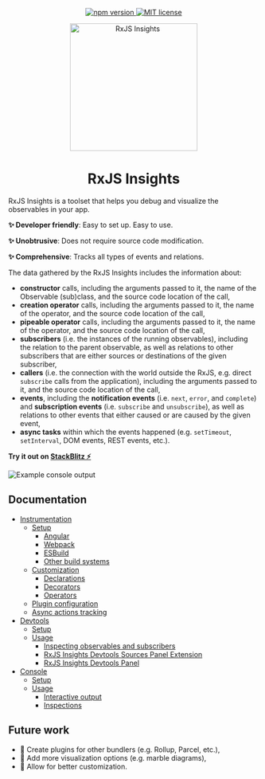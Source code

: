 <p align="center">
  <a href="https://badge.fury.io/js/@rxjs-insights%2Fcore">
    <img src="https://badge.fury.io/js/@rxjs-insights%2Fcore.svg" alt="npm version">
  </a>
  <a href="https://github.com/ksz-ksz/rxjs-insights/blob/master/LICENSE">
    <img src="https://img.shields.io/badge/license-MIT-blue.svg" alt="MIT license" />
  </a>
</p>

<p align="center"><img src="./resources/rxjs-insights.svg" width="256px" alt="RxJS Insights"/></p>

<h1 align="center">RxJS Insights</h1>

RxJS Insights is a toolset that helps you debug and visualize the observables in your app.

**✨ Developer friendly**: Easy to set up. Easy to use.

**✨ Unobtrusive**: Does not require source code modification.

**✨ Comprehensive**: Tracks all types of events and relations.

The data gathered by the RxJS Insights includes the information about:

* **constructor** calls, including the arguments passed to it, the name of the Observable (sub)class, and the source code location of the call,
* **creation operator** calls, including the arguments passed to it, the name of the operator, and the source code location of the call,
* **pipeable operator** calls, including the arguments passed to it, the name of the operator, and the source code location of the call,
* **subscribers** (i.e. the instances of the running observables), including the relation to the parent observable, as well as relations to other subscribers that are either sources or destinations of the given subscriber,
* **callers** (i.e. the connection with the world outside the RxJS, e.g. direct `subscribe` calls from the application), including the arguments passed to it, and the source code location of the call,
* **events**, including the **notification events** (i.e. `next`, `error`, and `complete`) and **subscription events** (i.e. `subscribe` and `unsubscribe`), as well as relations to other events that either caused or are caused by the given event,
* **async tasks** within which the events happened (e.g. `setTimeout`, `setInterval`, DOM events, REST events, etc.).

**Try it out on [StackBlitz ⚡](https://stackblitz.com/edit/rxjs-insights-playground?file=src%2Findex.ts)**

![Example console output](./resources/rxjs-insights.gif)

## Documentation

* [Instrumentation](./docs/instrumentation/index.md)
  * [Setup](./docs/instrumentation/setup/index.md)
    * [Angular](./docs/instrumentation/setup/angular.md)
    * [Webpack](./docs/instrumentation/setup/webpack.md)
    * [ESBuild](./docs/instrumentation/setup/esbuild.md)
    * [Other build systems](./docs/instrumentation/setup/others.md)
  * [Customization](./docs/instrumentation/customization.md)
    * [Declarations](./docs/instrumentation/customization.md#declarations)
    * [Decorators](./docs/instrumentation/customization.md#decorators)
    * [Operators](./docs/instrumentation/customization.md#operators)
  * [Plugin configuration](./docs/instrumentation/plugin-configuration.md)
  * [Async actions tracking](./docs/instrumentation/async-actions-tracking.md)
* [Devtools](./docs/devtools/index.md)
  * [Setup](./docs/devtools/setup.md)
  * [Usage](./docs/devtools/usage.md)
    * [Inspecting observables and subscribers](./docs/devtools/usage.md#inspecting-observables-and-subscribers)
    * [RxJS Insights Devtools Sources Panel Extension](./docs/devtools/usage.md#using-the-rxjs-insights-devtools-sources-panel-extension)
    * [RxJS Insights Devtools Panel](./docs/devtools/usage.md#using-the-rxjs-insights-devtools-panel)
* [Console](./docs/console/index.md)
  * [Setup](./docs/console/setup.md)
  * [Usage](./docs/console/usage.md)
    * [Interactive output](./docs/console/usage.md#interactive-output)
    * [Inspections](./docs/console/usage.md#inspections)

## Future work

* 🧩 Create plugins for other bundlers (e.g. Rollup, Parcel, etc.), 
* 🧩 Add more visualization options (e.g. marble diagrams),
* 🧩 Allow for better customization.
